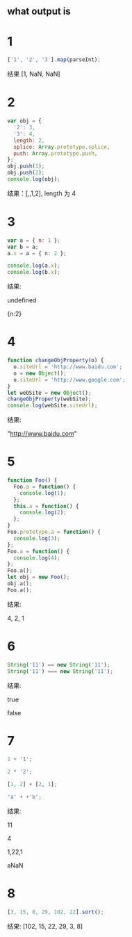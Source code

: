 ## what output is

# 1

```javascript
['1', '2', '3'].map(parseInt);
```

结果 [1, NaN, NaN]

# 2

```javascript
var obj = {
  '2': 3,
  '3': 4,
  length: 2,
  splice: Array.prototype.splice,
  push: Array.prototype.push,
};
obj.push(1);
obj.push(2);
console.log(obj);
```

结果：[,,1,2], length 为 4

# 3

```javascript
var a = { n: 1 };
var b = a;
a.x = a = { n: 2 };

console.log(a.x);
console.log(b.x);
```

结果:

undefined

{n:2}

# 4

```javascript
function changeObjProperty(o) {
  o.siteUrl = 'http://www.baidu.com';
  o = new Object();
  o.siteUrl = 'http://www.google.com';
}
let webSite = new Object();
changeObjProperty(webSite);
console.log(webSite.siteUrl);
```

结果:

"http://www.baidu.com"

<!--
形参就像o1
var o = {}

var o1 = o
o.name = "张三"
o1 = {}
o1.name = "李四"

console.log(o.name)

 -->

# 5

```javascript
function Foo() {
  Foo.a = function() {
    console.log(1);
  };
  this.a = function() {
    console.log(2);
  };
}
Foo.prototype.a = function() {
  console.log(3);
};
Foo.a = function() {
  console.log(4);
};
Foo.a();
let obj = new Foo();
obj.a();
Foo.a();
```

结果:

4, 2, 1

# 6

```javascript
String('11') == new String('11');
String('11') === new String('11');
```

结果:

true

false

# 7

```javascript
1 + '1';

2 * '2';

[1, 2] + [2, 1];

'a' + +'b';
```

结果:

11

4

1,22,1

aNaN

# 8

```javascript
[3, 15, 8, 29, 102, 22].sort();
```

结果: [102, 15, 22, 29, 3, 8]
